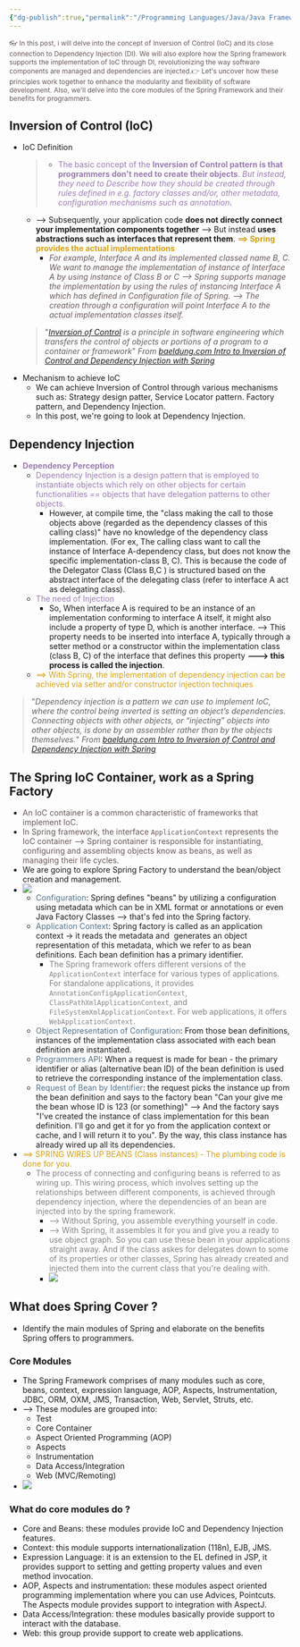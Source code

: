 ```yaml
---
{"dg-publish":true,"permalink":"/Programming Languages/Java/Java Framework/Spring Framework/2 - Dependency Injection/","title":"Spring Dependency Injection","noteIcon":"1","updated":"2024-05-06T15:37:49.583+07:00"}
---
```



<span style="color:#6a5858; font-size: 85%;">👓 In this post, i will delve into the concept of Inversion of Control (IoC) and its close connection to Dependency Injection (DI). We will also explore how the Spring framework supports the implementation of IoC through DI, revolutionizing the way software components are managed and dependencies are injected.👉 Let's uncover how these principles work together to enhance the modularity and flexibility of software development. Also, we'll delve into the core modules of the Spring Framework and their benefits for programmers.</span>

## Inversion of Control (IoC)
- IoC Definition
    > - <span style="color:#9a7db0">The basic concept of the **Inversion of Control pattern is that programmers don't need to create their objects**. *But instead, they need to Describe how they should be created through rules defined in e.g. factory classes and/or, other metadata, configuration mechanisms such as annotation*</span>.
	- --> Subsequently, your application code **does not directly connect your implementation components together** --> But instead **uses abstractions such as interfaces that represent them**. <span style="font-weight:bold; color:#d4a216">==> Spring provides the actual implementations</span>
		- <span style="color:#6a5858">*For example, Interface A and its implemented classed name B, C. We want to manage the implementation of instance of Interface A by using instance of Class B or C --> Spring supports manage the implementation by using the rules of instancing Interface A which has defined in Configuration file of Spring. --> The creation through a configuration will point Interface A to the actual implementation classes itself.*</span>
	> "*[Inversion of Control](https://www.baeldung.com/cs/ioc) is a principle in software engineering which transfers the control of objects or portions of a program to a container or framework*"
	> *From [baeldung.com Intro to Inversion of Control and Dependency Injection with Spring](https://jstobigdata.com/spring/inversion-of-control-and-dependency-injection-in-spring/#google_vignette)* 
- Mechanism to achieve IoC
	- We can achieve Inversion of Control through various mechanisms such as: Strategy design patter, Service Locator pattern. Factory pattern, and Dependency Injection.
	- In this post, we're going to look at Dependency Injection.

## Dependency Injection
- <span style="color:#9a7db0">**Dependency Perception**</span>
	- <span style="color:#9a7db0">Dependency Injection is a design pattern that is employed to instantiate objects which rely on other objects for certain functionalities == objects that have delegation patterns to other objects.</span>
		- However, at compile time, the "class making the call to those objects above (regarded as the dependency classes of this calling class)" have no knowledge of the dependency class implementation. (For ex, The calling class want to call the instance of Interface A-dependency class, but does not know the specific implementation-class B, C). This is because the code of the Delegator Class (Class B,C ) is structured based on the abstract interface of the delegating class (refer to interface A act as delegating class).
	- <span style="color:#9a7db0">The need of Injection</span>
		- So, When interface A is required to be an instance of an implementation conforming to interface A itself, it might also include a property of type D, which is another interface. --> This property needs to be inserted into interface A, typically through a setter method or a constructor within the implementation class (class B, C) of the interface that defines this property **---> this process is called the injection**.
	- <span style="color:#d4a216">==> With Spring, the implementation of dependency injection can be achieved via setter and/or constructor injection techniques</span> 
> "*Dependency injection is a pattern we can use to implement IoC, where the control being inverted is setting an object’s dependencies. Connecting objects with other objects, or “injecting” objects into other objects, is done by an assembler rather than by the objects themselves.*"
> *From [baeldung.com Intro to Inversion of Control and Dependency Injection with Spring](https://jstobigdata.com/spring/inversion-of-control-and-dependency-injection-in-spring/#google_vignette)*

## The Spring IoC Container, work as a Spring Factory
- <span style="color:#6a5858">An IoC container is a common characteristic of frameworks that implement IoC.</span>
- <span style="color:#6a5858">In Spring framework, the interface `ApplicationContext` represents the IoC container --> Spring container is responsible for instantiating, configuring and assembling objects know as beans, as well as managing their life cycles.</span> 
- We are going to explore Spring Factory to understand the bean/object creation and management.
- ![](https://i.imgur.com/GPlq5XJ.png)
	- <span style="color:#537288">Configuration</span>: Spring defines "beans" by utilizing a configuration using metadata which can be in XML format or annotations or even Java Factory Classes --> that's fed into the Spring factory.
	- <span style="color:#537288">Application Context</span>: Spring factory is called as an application context -> it reads the metadata and  generates an object representation of this metadata, which we refer to as bean definitions. Each bean definition has a primary identifier.
		- <span style="color:#878282">The Spring framework offers different versions of the `ApplicationContext` interface for various types of applications. For standalone applications, it provides `AnnotationConfigApplicationContext`, `ClassPathXmlApplicationContext`, and `FileSystemXmlApplicationContext`. For web applications, it offers `WebApplicationContext`.</span> 
	- <span style="color:#537288">Object Representation of Configuration</span>: From those bean definitions, instances of the implementation class associated with each bean definition are instantiated.
	- <span style="color:#537288">Programmers API</span>: When a request is made for bean - the primary identifier or alias (alternative bean ID) of the bean definition is used to retrieve the corresponding instance of the implementation class. 
	- <span style="color:#537288">Request of Bean by Identifier</span>: the request picks the instance up from the bean definition and says to the factory bean "Can your give me the bean whose ID is 123 (or something)" --> And the factory says "I've created the instance of class implementation for this bean definition. I'll go and get it for yo from the application context or cache, and I will return it to you". By the way, this class instance has already wired up all its dependencies.
- <span style="color:#d4a216">==> SPRING WIRES UP BEANS (Class instances) - The plumbing code is done for you.</span>
	- <span style="color:#878282">The process of connecting and configuring beans is referred to as wiring up. This wiring process, which involves setting up the relationships between different components, is achieved through dependency injection, where the dependencies of an bean are injected into by the spring framework.</span>
		- <span style="color:#878282">--> Without Spring, you assemble everything yourself in code.</span>
		- <span style="color:#878282">--> With Spring, it assembles it for you and give you a ready to use object graph. So you can use these bean in your applications straight away. And if the class askes for delegates down to some of its properties or other classes, Spring has already created and injected them into the current class that you're dealing with.</span>
		- ![](https://i.imgur.com/1BcwU8C.png)


## What does Spring Cover ?
- Identify the main modules of Spring and elaborate on the benefits Spring offers to programmers.
### Core Modules
- The Spring Framework comprises of many modules such as core, beans, context, expression language, AOP, Aspects, Instrumentation, JDBC, ORM, OXM, JMS, Transaction, Web, Servlet, Struts, etc.
- --> These modules are grouped into:
	- Test
	- Core Container
	- Aspect Oriented Programming (AOP)
	- Aspects
	- Instrumentation
	- Data Access/Integration 
	- Web (MVC/Remoting)
- ![](https://i.imgur.com/oKpJ9Oh.png)

### What do core modules do ?
- Core and Beans: these modules provide IoC and Dependency Injection features.
- Context: this module supports internationalization (118n), EJB, JMS.
- Expression Language: it is an extension to the EL defined in JSP, it provides support to setting and getting property values and even method invocation.
- AOP, Aspects and instrumentation: these modules aspect oriented programming implementation where you can use Advices, Pointcuts. The Aspects module provides support to integration with AspectJ.
- Data Access/Integration: these modules basically provide support to interact with the database.
- Web: this group provide support to create web applications.

